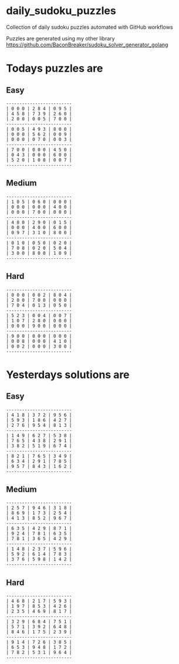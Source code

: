 
# daily_sudoku_puzzles 

Collection of daily sudoku puzzles automated with GitHub workflows 

Puzzles are generated using my other library https://github.com/BaconBreaker/sudoku_solver_generator_golang 
 

# Todays puzzles are 

## Easy 

```
-------------------------
| 0 0 0 | 2 8 4 | 0 9 5 | 
| 4 5 8 | 7 3 9 | 2 6 0 | 
| 2 0 0 | 0 0 5 | 7 0 0 | 
-------------------------
| 0 0 5 | 4 9 3 | 8 0 0 | 
| 0 0 0 | 5 6 2 | 0 0 9 | 
| 0 0 0 | 0 7 0 | 0 0 3 | 
-------------------------
| 7 0 0 | 0 0 0 | 4 5 0 | 
| 0 4 3 | 0 0 0 | 6 0 0 | 
| 5 2 0 | 1 0 8 | 0 0 7 | 
-------------------------
```
## Medium 

```
-------------------------
| 1 0 5 | 0 6 0 | 0 0 0 | 
| 0 0 0 | 0 0 0 | 4 0 0 | 
| 0 0 0 | 7 0 0 | 0 0 0 | 
-------------------------
| 4 8 0 | 2 9 0 | 0 1 5 | 
| 0 0 0 | 4 0 0 | 6 0 0 | 
| 0 9 7 | 3 1 0 | 8 0 0 | 
-------------------------
| 0 1 0 | 0 5 0 | 0 2 0 | 
| 7 0 8 | 0 2 0 | 5 0 4 | 
| 3 0 0 | 8 0 0 | 1 0 9 | 
-------------------------
```
## Hard 

```
-------------------------
| 0 0 0 | 0 0 2 | 8 0 4 | 
| 2 0 0 | 7 0 0 | 0 0 0 | 
| 7 0 4 | 0 1 3 | 0 5 0 | 
-------------------------
| 5 2 3 | 0 0 4 | 0 0 7 | 
| 1 0 7 | 2 8 0 | 0 0 0 | 
| 0 0 0 | 9 0 0 | 0 0 0 | 
-------------------------
| 9 0 0 | 0 0 0 | 0 0 0 | 
| 0 0 8 | 0 0 0 | 4 1 0 | 
| 0 0 2 | 0 0 0 | 3 0 0 | 
-------------------------
```
# Yesterdays solutions are 

## Easy 

```
-------------------------
| 4 1 8 | 3 7 2 | 9 5 6 | 
| 5 9 3 | 1 8 6 | 4 2 7 | 
| 2 7 6 | 9 5 4 | 8 1 3 | 
-------------------------
| 1 4 9 | 6 2 7 | 5 3 8 | 
| 7 6 5 | 4 3 8 | 2 9 1 | 
| 3 8 2 | 5 1 9 | 6 7 4 | 
-------------------------
| 8 2 1 | 7 6 5 | 3 4 9 | 
| 6 3 4 | 2 9 1 | 7 8 5 | 
| 9 5 7 | 8 4 3 | 1 6 2 | 
-------------------------
```
## Medium 

```
-------------------------
| 2 5 7 | 9 4 6 | 3 1 8 | 
| 8 6 9 | 1 7 3 | 2 5 4 | 
| 4 1 3 | 8 5 2 | 9 6 7 | 
-------------------------
| 6 3 5 | 4 2 9 | 8 7 1 | 
| 9 2 4 | 7 8 1 | 6 3 5 | 
| 7 8 1 | 3 6 5 | 4 2 9 | 
-------------------------
| 1 4 8 | 2 3 7 | 5 9 6 | 
| 5 9 2 | 6 1 4 | 7 8 3 | 
| 3 7 6 | 5 9 8 | 1 4 2 | 
-------------------------
```
## Hard 

```
-------------------------
| 4 6 8 | 2 1 7 | 5 9 3 | 
| 1 9 7 | 8 5 3 | 4 2 6 | 
| 2 3 5 | 4 6 9 | 8 1 7 | 
-------------------------
| 3 2 9 | 6 8 4 | 7 5 1 | 
| 5 7 1 | 3 9 2 | 6 4 8 | 
| 8 4 6 | 1 7 5 | 2 3 9 | 
-------------------------
| 9 1 4 | 7 2 6 | 3 8 5 | 
| 6 5 3 | 9 4 8 | 1 7 2 | 
| 7 8 2 | 5 3 1 | 9 6 4 | 
-------------------------
```
